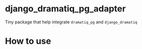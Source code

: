 # django_dramatiq_pg_adapter
Tiny package that help integrate `dramatiq_pg` and `django_dramatiq`

# How to use